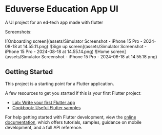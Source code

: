 # Eduverse Education App UI

A UI project for an ed-tech app made with flutter

Screenshots:

![Onboarding screen](assets/Simulator Screenshot - iPhone 15 Pro - 2024-08-18 at 14.55.11.png)
![Sign up screen](assets/Simulator Screenshot - iPhone 15 Pro - 2024-08-18 at 14.55.14.png)
![Home screen](assets/Simulator Screenshot - iPhone 15 Pro - 2024-08-18 at 14.55.18.png)

## Getting Started

This project is a starting point for a Flutter application.

A few resources to get you started if this is your first Flutter project:

- [Lab: Write your first Flutter app](https://docs.flutter.dev/get-started/codelab)
- [Cookbook: Useful Flutter samples](https://docs.flutter.dev/cookbook)

For help getting started with Flutter development, view the
[online documentation](https://docs.flutter.dev/), which offers tutorials,
samples, guidance on mobile development, and a full API reference.
